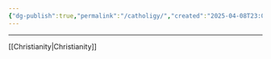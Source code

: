 ```yaml
---
{"dg-publish":true,"permalink":"/catholigy/","created":"2025-04-08T23:02:47.294-04:00","updated":"2025-04-08T23:02:57.440-04:00"}
---
```


---

[[Christianity\|Christianity]]